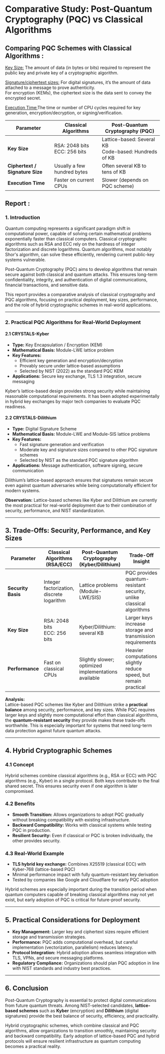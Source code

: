 # **Comparative Study: Post-Quantum Cryptography (PQC) vs Classical Algorithms**

## Comparing PQC Schemes with Classical Algorithms : 

<ins>Key Size:</ins> The amount of data (in bytes or bits) required to represent the public key and private key of a cryptographic algorithm.

<ins>Signature/ciphertext sizes:</ins> For digital signatures, it’s the amount of data attached to a message to prove authenticity.<br />
For encryption (KEMs), the ciphertext size is the data sent to convey the encrypted secret.

<ins>Execution Time:</ins>The time or number of CPU cycles required for key generation, encryption/decryption, or signing/verification.

| **Parameter** | **Classical Algorithms** | **Post-Quantum Cryptography (PQC)** |
|----------------|--------------------------|-------------------------------------|
| **Key Size** | RSA: 2048 bits<br>ECC: 256 bits | Lattice-based: Several KB<br>Code-based: Hundreds of KB |
| **Ciphertext / Signature Size** | Usually a few hundred bytes | Often several KB to tens of KB |
| **Execution Time** | Faster on current CPUs | Slower (depends on PQC scheme) |

## Report :


### 1. Introduction
Quantum computing represents a significant paradigm shift in computational power, capable of solving certain mathematical problems exponentially faster than classical computers. Classical cryptographic algorithms such as RSA and ECC rely on the hardness of integer factorization and discrete logarithms. Quantum algorithms, most notably Shor's algorithm, can solve these efficiently, rendering current public-key systems vulnerable.

Post-Quantum Cryptography (PQC) aims to develop algorithms that remain secure against both classical and quantum attacks. This ensures long-term confidentiality, integrity, and authentication of digital communications, financial transactions, and sensitive data.  

This report provides a comparative analysis of classical cryptography and PQC algorithms, focusing on practical deployment, key sizes, performance, and the role of hybrid cryptographic schemes in real-world applications.

---

### 2. Practical PQC Algorithms for Real-World Deployment

#### 2.1 CRYSTALS-Kyber
- **Type:** Key Encapsulation / Encryption (KEM)  
- **Mathematical Basis:** Module-LWE lattice problem  
- **Key Features:**  
  - Efficient key generation and encryption/decryption  
  - Provably secure under lattice-based assumptions  
  - Selected by NIST (2022) as the standard PQC KEM  
- **Applications:** Secure key exchange, TLS 1.3 integration, secure messaging  

Kyber’s lattice-based design provides strong security while maintaining reasonable computational requirements. It has been adopted experimentally in hybrid key exchanges by major tech companies to evaluate PQC readiness.

#### 2.2 CRYSTALS-Dilithium
- **Type:** Digital Signature Scheme  
- **Mathematical Basis:** Module-LWE and Module-SIS lattice problems  
- **Key Features:**  
  - Fast signature generation and verification  
  - Moderate key and signature sizes compared to other PQC signature schemes  
  - Selected by NIST as the standard PQC signature algorithm  
- **Applications:** Message authentication, software signing, secure communication  

Dilithium’s lattice-based approach ensures that signatures remain secure even against quantum adversaries while being computationally efficient for modern systems.

**Observation:** Lattice-based schemes like Kyber and Dilithium are currently the most practical for real-world deployment due to their combination of security, performance, and NIST standardization.

---

## 3. Trade-Offs: Security, Performance, and Key Sizes

| **Parameter** | **Classical Algorithms (RSA/ECC)** | **Post-Quantum Cryptography (Kyber/Dilithium)** | **Trade-Off Insight** |
|---------------|----------------------------------|-----------------------------------------------|---------------------|
| **Security Basis** | Integer factorization, discrete logarithm | Lattice problems (Module-LWE/SIS) | PQC provides quantum-resistant security, unlike classical algorithms |
| **Key Size** | RSA: 2048 bits<br>ECC: 256 bits | Kyber/Dilithium: several KB | Larger keys increase storage and transmission requirements |
| **Performance** | Fast on classical CPUs | Slightly slower; optimized implementations available | Heavier computations slightly reduce speed, but remain practical |

**Analysis:**  
Lattice-based PQC schemes like Kyber and Dilithium strike a **practical balance** among security, performance, and key sizes. While PQC requires larger keys and slightly more computational effort than classical algorithms, the **quantum-resistant security** they provide makes these trade-offs worthwhile. This is especially important for systems that need long-term data protection against future quantum attacks.


---

## 4. Hybrid Cryptographic Schemes

### 4.1 Concept
Hybrid schemes combine classical algorithms (e.g., RSA or ECC) with PQC algorithms (e.g., Kyber) in a single protocol. Both keys contribute to the final shared secret. This ensures security even if one algorithm is later compromised.

### 4.2 Benefits
- **Smooth Transition:** Allows organizations to adopt PQC gradually without breaking compatibility with existing infrastructure.  
- **Backward Compatibility:** Works with classical systems while testing PQC in production.  
- **Resilient Security:** Even if classical or PQC is broken individually, the other provides security.  

### 4.3 Real-World Example
- **TLS hybrid key exchange:** Combines X25519 (classical ECC) with Kyber-768 (lattice-based PQC)  
- Minimal performance impact with fully quantum-resistant key derivation  
- Tested by companies like Google and Cloudflare for early PQC adoption

Hybrid schemes are especially important during the transition period when quantum computers capable of breaking classical algorithms may not yet exist, but early adoption of PQC is critical for future-proof security.

---

## 5. Practical Considerations for Deployment
- **Key Management:** Larger key and ciphertext sizes require efficient storage and transmission strategies.  
- **Performance:** PQC adds computational overhead, but careful implementation (vectorization, parallelism) reduces latency.  
- **Protocol Integration:** Hybrid adoption allows seamless integration with TLS, VPNs, and secure messaging platforms.  
- **Regulatory Compliance:** Organizations should plan PQC adoption in line with NIST standards and industry best practices.

---

## 6. Conclusion
Post-Quantum Cryptography is essential to protect digital communications from future quantum threats. Among NIST-selected candidates, **lattice-based schemes** such as **Kyber** (encryption) and **Dilithium** (digital signatures) provide the best balance of security, efficiency, and practicality.  

Hybrid cryptographic schemes, which combine classical and PQC algorithms, allow organizations to transition smoothly, maintaining security and backward compatibility. Early adoption of lattice-based PQC and hybrid protocols will ensure resilient infrastructure as quantum computing becomes a practical reality.




